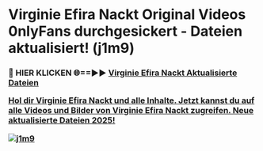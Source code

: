 # Virginie Efira Nackt Original Videos 0nlyFans durchgesickert - Dateien aktualisiert! (j1m9)

<h3>🔴 HIER KLICKEN 🌐==►► <a href="https://tinyurl.com/h6vf6nb8" rel="nofollow">Virginie Efira Nackt Aktualisierte Dateien

Hol dir Virginie Efira Nackt und alle Inhalte. Jetzt kannst du auf alle Videos und Bilder von Virginie Efira Nackt zugreifen. Neue aktualisierte Dateien 2025!

[![j1m9](https://i.imgur.com/sD4kR3V.gif)](https://tinyurl.com/h6vf6nb8)
